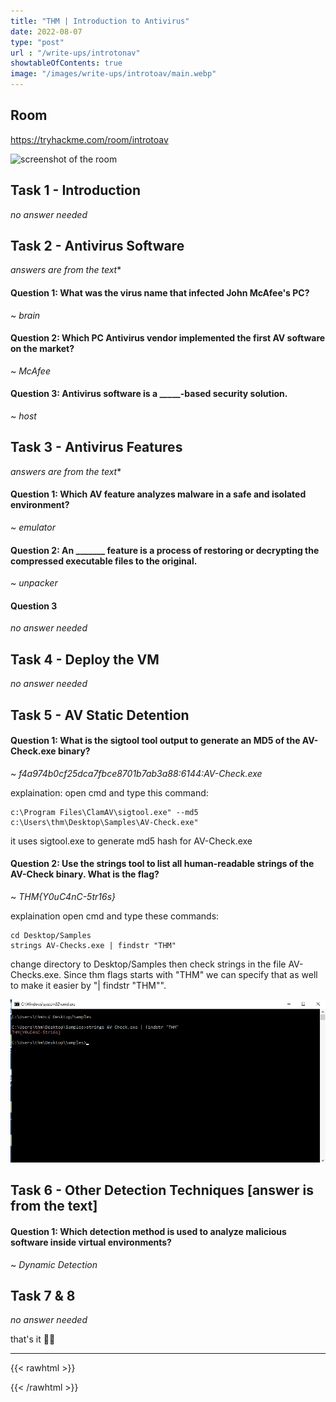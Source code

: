 ```yaml
---
title: "THM | Introduction to Antivirus"
date: 2022-08-07
type: "post"
url : "/write-ups/introtonav"
showtableOfContents: true
image: "/images/write-ups/introtoav/main.webp"
---
```


## Room

https://tryhackme.com/room/introtoav

![screenshot of the room](/images/write-ups/introtoav/main.webp)

## Task 1 - Introduction

*no answer needed*

## Task 2 - Antivirus Software 
*answers are from the text**

#### Question 1: What was the virus name that infected John McAfee's PC?

~ *brain*

#### Question 2: Which PC Antivirus vendor implemented the first AV software on the market?

~ *McAfee*

#### Question 3: Antivirus software is a _____-based security solution.

~ *host*

## Task 3 - Antivirus Features 
*answers are from the text**

#### Question 1: Which AV feature analyzes malware in a safe and isolated environment?

~ *emulator*

#### Question 2: An _______ feature is a process of restoring or decrypting the compressed executable files to the original. 

~ *unpacker*

#### Question 3

*no answer needed*

## Task 4 - Deploy the VM

*no answer needed*

## Task 5 - AV Static Detention

#### Question 1: What is the sigtool tool output to generate an MD5 of the AV-Check.exe binary?

~ *f4a974b0cf25dca7fbce8701b7ab3a88:6144:AV-Check.exe*

explaination: open cmd and type this command: 
```
c:\Program Files\ClamAV\sigtool.exe" --md5 c:\Users\thm\Desktop\Samples\AV-Check.exe"
```
it uses sigtool.exe to generate md5 hash for AV-Check.exe

#### Question 2: Use the strings tool to list all human-readable strings of the AV-Check binary. What is the flag?

~ *THM{Y0uC4nC-5tr16s}*

explaination open cmd and type these commands: 

```
cd Desktop/Samples
strings AV-Checks.exe | findstr "THM"
```
change directory to Desktop/Samples then check strings in the file AV-Checks.exe. Since thm flags starts with "THM" we can specify that as well to make it easier by "| findstr "THM"".

![](/images/write-ups/introtoav/2022_1.png)

## Task 6 - Other Detection Techniques [answer is from the text]

#### Question 1: Which detection method is used to analyze malicious software inside virtual environments?

~ *Dynamic Detection*

## Task 7 & 8

*no answer needed*

that's it ✌🏽

-------------------------------------------------------------
{{< rawhtml >}} 
 
{{< /rawhtml >}}

